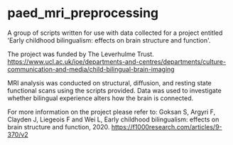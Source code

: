 # paed_mri_preprocessing
A group of scripts written for use with data collected for a project entitled 'Early childhood bilingualism: effects on brain structure and function'. 

The project was funded by The Leverhulme Trust.
https://www.ucl.ac.uk/ioe/departments-and-centres/departments/culture-communication-and-media/child-bilingual-brain-imaging

MRI analysis was conducted on structural, diffusion, and resting state functional scans using the scripts provided.
Data was used to investigate whether bilingual experience alters how the brain is connected.

For more information on the project please refer to: 
Goksan S, Argyri F, Clayden J, Liegeois F and Wei L, Early childhood bilingualism: effects on brain structure and function, 2020. 
https://f1000research.com/articles/9-370/v2
